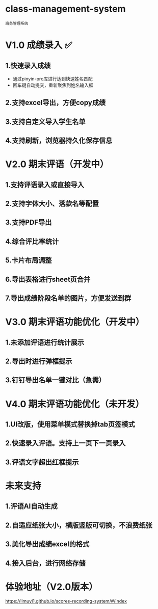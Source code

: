 # class-management-system

`班务管理系统`

# V1.0 成绩录入 ✅
## 1.快速录入成绩
- 通过pinyin-pro库进行达到快速姓名匹配
- 回车键自动提交，重新聚焦到姓名输入框
## 2.支持excel导出，方便copy成绩
## 3.支持自定义导入学生名单
## 4.支持刷新，浏览器持久化保存信息

# V2.0 期末评语（开发中）
## 1.支持评语录入或直接导入
## 2.支持字体大小、落款名等配置
## 3.支持PDF导出
## 4.综合评比率统计
## 5.卡片布局调整
## 6.导出表格进行sheet页合并
## 7.导出成绩阶段名单的图片，方便发送到群

# V3.0 期末评语功能优化（开发中）
## 1.未添加评语进行统计展示
## 2.导出时进行弹框提示
## 3.钉钉导出名单一键对比（急需）

# V4.0 期末评语功能优化（未开发）
## 1.UI改版，使用菜单模式替换掉tab页签模式
## 2.快速录入评语。支持上一页下一页录入
## 3.评语文字超出红框提示

# 未来支持
## 1.评语AI自动生成
## 2.自适应纸张大小，横版竖版可切换，不浪费纸张
## 3.美化导出成绩excel的格式
## 4.接入后台，进行网络存储

# 体验地址（V2.0版本）
https://limuyi1.github.io/scores-recording-system/#/index
